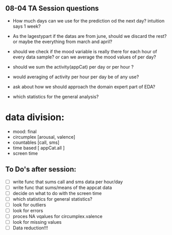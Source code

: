 ## 08-04 TA Session questions

- How much days can we use for the prediction od the next day? intuition says 1 week?
- As the lagestypart if the datas are from june, should we discard the rest? or maybe the everything from march and april?


- should we check if the mood variable is really there for each hour of every data sample? or can we average the mood values of per day?
- should we sum the activity(appCat) per day or per hour ? 
- would averaging of activity per hour per day be of any use?
- ask about how we should approach the domain expert part of EDA?
- which statistics for the general analysis?



# data division:
- mood: final 
- circumplex [arousal, valence]
- countables [call, sms]
- time based [ appCat.all ]
- screen time 

## To Do's after session: 
- [ ] write func that sums call and sms data per hour/day
- [ ] write func that sums/means of the appcat data
- [ ] decide on what to do with the screen time
- [ ] which statistics for general statistics?
- [ ] look for outliers 
- [ ] look for errors
- [ ] proces NA vqalues for circumplex.valence
- [ ] look for missing values
- [ ] Data reduction!!!